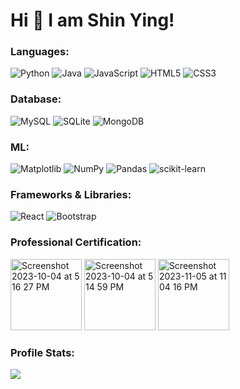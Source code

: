 # Hi 👋 I am Shin Ying! 

### Languages: <br>
![Python](https://img.shields.io/badge/python-3670A0?style=for-the-badge&logo=python&logoColor=ffdd54)
![Java](https://img.shields.io/badge/java-%23ED8B00.svg?style=for-the-badge&logo=openjdk&logoColor=white)
![JavaScript](https://img.shields.io/badge/javascript-%23323330.svg?style=for-the-badge&logo=javascript&logoColor=%23F7DF1E)
![HTML5](https://img.shields.io/badge/html5-%23E34F26.svg?style=for-the-badge&logo=html5&logoColor=white)
![CSS3](https://img.shields.io/badge/css3-%231572B6.svg?style=for-the-badge&logo=css3&logoColor=white)

### Database: <br>
![MySQL](https://img.shields.io/badge/mysql-%2300f.svg?style=for-the-badge&logo=mysql&logoColor=white)
![SQLite](https://img.shields.io/badge/sqlite-%2307405e.svg?style=for-the-badge&logo=sqlite&logoColor=white)
![MongoDB](https://img.shields.io/badge/MongoDB-%234ea94b.svg?style=for-the-badge&logo=mongodb&logoColor=white)

### ML: <br>
![Matplotlib](https://img.shields.io/badge/Matplotlib-%23ffffff.svg?style=for-the-badge&logo=Matplotlib&logoColor=black)
![NumPy](https://img.shields.io/badge/numpy-%23013243.svg?style=for-the-badge&logo=numpy&logoColor=white)
![Pandas](https://img.shields.io/badge/pandas-%23150458.svg?style=for-the-badge&logo=pandas&logoColor=white)
![scikit-learn](https://img.shields.io/badge/scikit--learn-%23F7931E.svg?style=for-the-badge&logo=scikit-learn&logoColor=white)

### Frameworks & Libraries: <br>
![React](https://img.shields.io/badge/react-%2320232a.svg?style=for-the-badge&logo=react&logoColor=%2361DAFB)
![Bootstrap](https://img.shields.io/badge/bootstrap-%238511FA.svg?style=for-the-badge&logo=bootstrap&logoColor=white)

### Professional Certification:
<img width="114" alt="Screenshot 2023-10-04 at 5 16 27 PM" src="https://github.com/ShinYingChua/ShinYingChua/assets/101923627/300fc029-3e9c-4153-b0c3-ed5e1db80423">
<img width="114" alt="Screenshot 2023-10-04 at 5 14 59 PM" src="https://github.com/ShinYingChua/ShinYingChua/assets/101923627/78059c36-b82e-47bb-ab98-d9a902343b29">
<img width="114" alt="Screenshot 2023-11-05 at 11 04 16 PM" src="https://github.com/ShinYingChua/ShinYingChua/assets/101923627/26d582cf-e1a1-4d38-bece-d8b403ab2082">




### Profile Stats:
![](https://komarev.com/ghpvc/?username=ShinYingChua&color=blueviolet)

